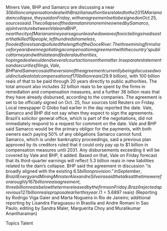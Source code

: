 Miners Vale, BHP and Samarco are discussing a near $30 billion compensation deal with Brazilian authorities related to the 2015 Mariana dam collapse, they said on Friday, with an agreement set to be signed on Oct. 25, sources said.
The collapse of the dam at an iron ore mine owned by Samarco, a joint venture between Vale and BHP, near the city of Mariana nine years ago unleashed a wave of toxic tailings in a disaster that killed 19 people, left hundreds homeless, flooded forests and polluted the length of the Doce River.
The three mining firms have for years been negotiating a compensation agreement with the country’s public attorney and with state and federal authorities, hoping a deal would end several court actions on the matter.
In separate statements and securities filings, Vale, BHP and Samarco said the version of the agreement currently being discussed would include a total compensation of 170 billion reais ($29.9 billion), with 100 billion reais of that to be paid through 20 years directly to public authorities.
The total amount also includes 32 billion reais to be spent by the firms in remediation and compensation measures, and a further 38 billion reais that they have already disbursed, according to the companies.
The agreement is set to be officially signed on Oct. 25, four sources told Reuters on Friday. Local newspaper O Globo had earlier in the day reported the date.
Vale, Samarco and BHP did not say when they expect to sign the agreements. Brazil’s solicitor general office, which is part of the negotiations, did not immediately respond to a request for comment on the date.
Vale and BHP said Samarco would be the primary obligor for the payments, with both owners each paying 50% of any obligations Samarco cannot fund.
Samarco, which is under bankruptcy proceedings, said a previous plan approved by its creditors ruled that it could only pay up to $1 billion in compensation measures until 2031. Any disbursements exceeding it will be covered by Vale and BHP, it added.
Based on that, Vale on Friday forecast that its third-quarter earnings will reflect 5.3 billion reais in new liabilities related to the dam’s collapse.
BHP said the agreement in discussion “is broadly aligned with the existing $6.5 billion provision.”
In September, Brazil Energy and Mining Minister Alexandre Silveira said the talks at the time were for a roughly 167 billion reais agreement, three billion reais below the terms released by the firms on Friday.
Brazil rejected a previous 127 billion reais proposal earlier this year.
($1 = 5.6897 reais)
(Reporting by Rodrigo Viga Gaier and Marta Nogueira in Rio de Janeiro; additional reporting by Lisandra Paraguassu in Brasilia and Andre Romani in Sao Paulo; editing by Sandra Maler, Marguerita Choy and Muralikumar Anantharaman)

Topics
Talent
